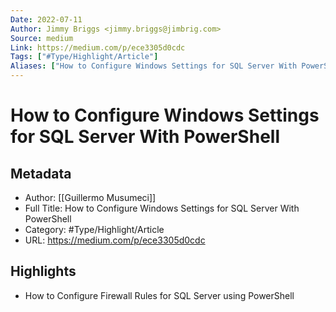 ```yaml
---
Date: 2022-07-11
Author: Jimmy Briggs <jimmy.briggs@jimbrig.com>
Source: medium
Link: https://medium.com/p/ece3305d0cdc
Tags: ["#Type/Highlight/Article"]
Aliases: ["How to Configure Windows Settings for SQL Server With PowerShell", "How to Configure Windows Settings for SQL Server With PowerShell"]
---
```

# How to Configure Windows Settings for SQL Server With PowerShell

## Metadata
- Author: [[Guillermo Musumeci]]
- Full Title: How to Configure Windows Settings for SQL Server With PowerShell
- Category: #Type/Highlight/Article
- URL: https://medium.com/p/ece3305d0cdc

## Highlights
- How to Configure Firewall Rules for SQL Server using PowerShell
